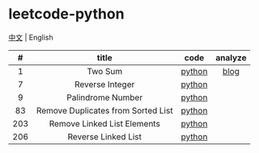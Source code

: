 # leetcode-python

[中文](README_zh-cn.md)  | English

|  #   |               title                |                          code                          |                    analyze                     |
| :--: | :--------------------------------: | :----------------------------------------------------: | :--------------------------------------------: |
|  1   |              Two Sum               |               [python](src/1-two-sum.py)               | [blog](https://sssis.me/leetcode-two-sum.html) |
|  7   |          Reverse Integer           |           [python](src/7-reverse-integer.py)           |                                                |
|  9   |         Palindrome Number          |          [python](src/9-palindrome-number.py)          |                                                |
|  83  | Remove Duplicates from Sorted List | [python](src/83-remove-duplicates-from-sorted-list.py) |                                                |
| 203  |    Remove Linked List Elements     |    [python](src/203-remove-linked-list-elements.py)    |                                                |
| 206  |        Reverse Linked List         |        [python](src/206-reverse-linked-list.py)        |                                                |

